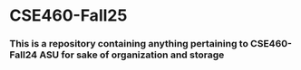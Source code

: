 # CSE460-Fall25

### This is a repository containing anything pertaining to CSE460-Fall24 ASU for sake of organization and storage
